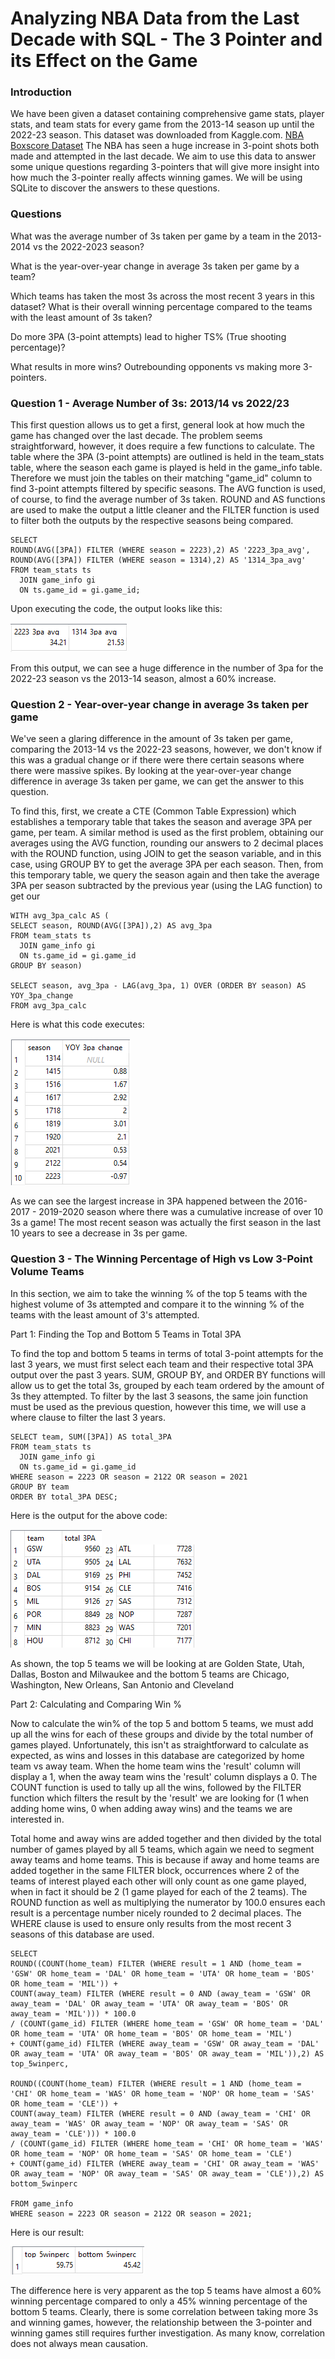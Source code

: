 # Analyzing NBA Data from the Last Decade with SQL - The 3 Pointer and its Effect on the Game
### Introduction
We have been given a dataset containing comprehensive game stats, player stats, and team stats for every game from the 2013-14 season up until the 2022-23 season. This dataset was downloaded from Kaggle.com. [NBA Boxscore Dataset](https://www.kaggle.com/datasets/lukedip/nba-boxscore-dataset) The NBA has seen a huge increase in 3-point shots both made and attempted in the last decade. We aim to use this data to answer some unique questions regarding 3-pointers that will give more insight into how much the 3-pointer really affects winning games. We will be using SQLite to discover the answers to these questions.

### Questions

What was the average number of 3s taken per game by a team in the 2013-2014 vs the 2022-2023 season?

What is the year-over-year change in average 3s taken per game by a team?

Which teams has taken the most 3s across the most recent 3 years in this dataset? What is their overall winning percentage compared to the teams with the least amount of 3s taken?

Do more 3PA (3-point attempts) lead to higher TS% (True shooting percentage)? 

What results in more wins?  Outrebounding opponents vs making more 3-pointers.


### Question 1 - Average Number of 3s: 2013/14 vs 2022/23

This first question allows us to get a first, general look at how much the game has changed over the last decade. The problem seems straightforward, however, it does require a few functions to calculate. The table where the 3PA (3-point attempts) are outlined is held in the team_stats table, where the season each game is played is held in the game_info table. Therefore we must join the tables on their matching "game_id" column to find 3-point attempts filtered by specific seasons. The AVG function is used, of course, to find the average number of 3s taken. ROUND and AS functions are used to make the output a little cleaner and the FILTER function is used to filter both the outputs by the respective seasons being compared.

```
SELECT 
ROUND(AVG([3PA]) FILTER (WHERE season = 2223),2) AS '2223_3pa_avg',
ROUND(AVG([3PA]) FILTER (WHERE season = 1314),2) AS '1314_3pa_avg'
FROM team_stats ts
  JOIN game_info gi
  ON ts.game_id = gi.game_id;
```
Upon executing the code, the output looks like this:

![image_alt](https://github.com/brianhornick/NBA-Stats-Analysis-SQL/blob/main/Images/Screenshot%202025-02-17%20133036.png?raw=true)

From this output, we can see a huge difference in the number of 3pa for the 2022-23 season vs the 2013-14 season, almost a 60% increase. 

### Question 2 - Year-over-year change in average 3s taken per game

We've seen a glaring difference in the amount of 3s taken per game, comparing the 2013-14 vs the 2022-23 seasons, however, we don't know if this was a gradual change or if there were there certain seasons where there were massive spikes. By looking at the year-over-year change difference in average 3s taken per game, we can get the answer to this question.

To find this, first, we create a CTE (Common Table Expression) which establishes a temporary table that takes the season and average 3PA per game, per team. A similar method is used as the first problem, obtaining our averages using the AVG function, rounding our answers to 2 decimal places with the ROUND function, using JOIN to get the season variable, and in this case, using GROUP BY to get the average 3PA per each season. Then, from this temporary table, we query the season again and then take the average 3PA per season subtracted by the previous year (using the LAG function) to get our 
```
WITH avg_3pa_calc AS (
SELECT season, ROUND(AVG([3PA]),2) AS avg_3pa
FROM team_stats ts
  JOIN game_info gi
  ON ts.game_id = gi.game_id
GROUP BY season)

SELECT season, avg_3pa - LAG(avg_3pa, 1) OVER (ORDER BY season) AS YOY_3pa_change
FROM avg_3pa_calc
```
Here is what this code executes:

![image_alt](https://github.com/brianhornick/NBA-Stats-Analysis-SQL/blob/main/Images/Screenshot%202025-02-19%20155000.png?raw=true)

As we can see the largest increase in 3PA happened between the 2016-2017 - 2019-2020 season where there was a cumulative increase of over 10 3s a game! 
The most recent season was actually the first season in the last 10 years to see a decrease in 3s per game.

### Question 3 - The Winning Percentage of High vs Low 3-Point Volume Teams

In this section, we aim to take the winning % of the top 5 teams with the highest volume of 3s attempted and compare it to the winning % of the teams with the least amount of 3's attempted.

Part 1: Finding the Top and Bottom 5 Teams in Total 3PA

To find the top and bottom 5 teams in terms of total 3-point attempts for the last 3 years, we must first select each team and their respective total 3PA output over the past 3 years. SUM, GROUP BY, and ORDER BY functions will allow us to get the total 3s, grouped by each team ordered by the amount of 3s they attempted. To filter by the last 3 seasons, the same join function must be used as the previous question, however this time, we will use a where clause to filter the last 3 years.

```
SELECT team, SUM([3PA]) AS total_3PA
FROM team_stats ts
  JOIN game_info gi
  ON ts.game_id = gi.game_id
WHERE season = 2223 OR season = 2122 OR season = 2021
GROUP BY team
ORDER BY total_3PA DESC;
```
Here is the output for the above code:

![image_alt](https://github.com/brianhornick/NBA-Stats-Analysis-SQL/blob/main/Images/Screenshot%202025-02-18%20143407.png?raw=true) ![image_alt](https://github.com/brianhornick/NBA-Stats-Analysis-SQL/blob/main/Images/Screenshot%202025-02-18%20152021.png?raw=true)

As shown, the top 5 teams we will be looking at are Golden State, Utah, Dallas, Boston and Milwaukee and the bottom 5 teams are Chicago, Washington, New Orleans, San Antonio and Cleveland

Part 2: Calculating and Comparing Win %

Now to calculate the win% of the top 5 and bottom 5 teams, we must add up all the wins for each of these groups and divide by the total number of games played. Unfortunately, this isn't as straightforward to calculate as expected, as wins and losses in this database are categorized by home team vs away team. When the home team wins the 'result' column will display a 1, when the away team wins the 'result' column displays a 0. The COUNT function is used to tally up all the wins, followed by the FILTER function which filters the result by the 'result' we are looking for (1 when adding home wins, 0 when adding away wins) and the teams we are interested in. 

Total home and away wins are added together and then divided by the total number of games played by all 5 teams, which again we need to segment away teams and home teams. This is because if away and home teams are added together in the same FILTER block, occurrences where 2 of the teams of interest played each other will only count as one game played, when in fact it should be 2 (1 game played for each of the 2 teams). The ROUND function as well as multiplying the numerator by 100.0 ensures each result is a percentage number nicely rounded to 2 decimal places. The WHERE clause is used to ensure only results from the most recent 3 seasons of this database are used.

```
SELECT 
ROUND((COUNT(home_team) FILTER (WHERE result = 1 AND (home_team = 'GSW' OR home_team = 'DAL' OR home_team = 'UTA' OR home_team = 'BOS' OR home_team = 'MIL')) +
COUNT(away_team) FILTER (WHERE result = 0 AND (away_team = 'GSW' OR away_team = 'DAL' OR away_team = 'UTA' OR away_team = 'BOS' OR away_team = 'MIL'))) * 100.0
/ (COUNT(game_id) FILTER (WHERE home_team = 'GSW' OR home_team = 'DAL' OR home_team = 'UTA' OR home_team = 'BOS' OR home_team = 'MIL') 
+ COUNT(game_id) FILTER (WHERE away_team = 'GSW' OR away_team = 'DAL' OR away_team = 'UTA' OR away_team = 'BOS' OR away_team = 'MIL')),2) AS top_5winperc,

ROUND((COUNT(home_team) FILTER (WHERE result = 1 AND (home_team = 'CHI' OR home_team = 'WAS' OR home_team = 'NOP' OR home_team = 'SAS' OR home_team = 'CLE')) +
COUNT(away_team) FILTER (WHERE result = 0 AND (away_team = 'CHI' OR away_team = 'WAS' OR away_team = 'NOP' OR away_team = 'SAS' OR away_team = 'CLE'))) * 100.0
/ (COUNT(game_id) FILTER (WHERE home_team = 'CHI' OR home_team = 'WAS' OR home_team = 'NOP' OR home_team = 'SAS' OR home_team = 'CLE') 
+ COUNT(game_id) FILTER (WHERE away_team = 'CHI' OR away_team = 'WAS' OR away_team = 'NOP' OR away_team = 'SAS' OR away_team = 'CLE')),2) AS bottom_5winperc

FROM game_info
WHERE season = 2223 OR season = 2122 OR season = 2021;
```
Here is our result:

![image_alt](https://github.com/brianhornick/NBA-Stats-Analysis-SQL/blob/main/Images/Screenshot%202025-02-18%20163344.png?raw=true)

The difference here is very apparent as the top 5 teams have almost a 60% winning percentage compared to only a 45% winning percentage of the bottom 5 teams. 
Clearly, there is some correlation between taking more 3s and winning games, however, the relationship between the 3-pointer and winning games still requires further investigation. 
As many know, correlation does not always mean causation.


